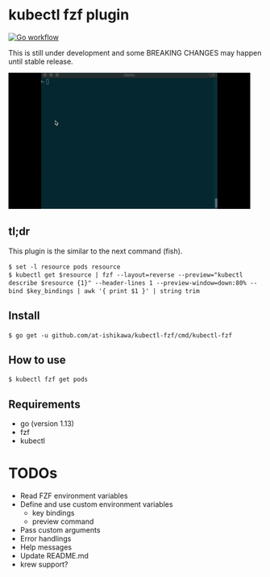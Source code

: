 # kubectl fzf plugin

[![Go workflow](https://github.com/at-ishikawa/kubectl-fzf/workflows/Go/badge.svg)](https://github.com/at-ishikawa/kubectl-fzf)

This is still under development and some BREAKING CHANGES may happen until stable release.


![kubectl-fzf get demo](doc/demo.gif)

## tl;dr
This plugin is the similar to the next command (fish).

```fish
$ set -l resource pods resource
$ kubectl get $resource | fzf --layout=reverse --preview="kubectl describe $resource {1}" --header-lines 1 --preview-window=down:80% --bind $key_bindings | awk '{ print $1 }' | string trim
```

## Install
```shell script
$ go get -u github.com/at-ishikawa/kubectl-fzf/cmd/kubectl-fzf
```

## How to use
```
$ kubectl fzf get pods
```

## Requirements
* go (version 1.13)
* fzf
* kubectl


# TODOs
* Read FZF environment variables
* Define and use custom environment variables
    * key bindings
    * preview command
* Pass custom arguments
* Error handlings
* Help messages
* Update README.md
* krew support?
